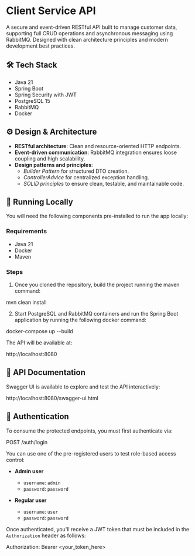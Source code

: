 # Client Service API

A secure and event-driven RESTful API built to manage customer data, supporting full CRUD operations and asynchronous messaging using RabbitMQ. Designed with clean architecture principles and modern development best practices.

## 🛠️ Tech Stack

- Java 21
- Spring Boot
- Spring Security with JWT
- PostgreSQL 15
- RabbitMQ
- Docker

## ⚙️ Design & Architecture

- **RESTful architecture**: Clean and resource-oriented HTTP endpoints.
- **Event-driven communication**: RabbitMQ integration ensures loose coupling and high scalability.
- **Design patterns and principles**:
    - *Builder Pattern* for structured DTO creation.
    - *ControllerAdvice* for centralized exception handling.
    - *SOLID principles* to ensure clean, testable, and maintainable code.

## 🚀 Running Locally

You will need the following components pre-installed to run the app locally:

### Requirements

- Java 21
- Docker
- Maven

### Steps

1. Once you cloned the repository, build the project running the maven command:

mvn clean install

2. Start PostgreSQL and RabbitMQ containers and run the Spring Boot application by running the following docker command:

docker-compose up --build

The API will be available at:

http://localhost:8080

## 📘 API Documentation

Swagger UI is available to explore and test the API interactively:

http://localhost:8080/swagger-ui.html


## 🔐 Authentication

To consume the protected endpoints, you must first authenticate via:

POST /auth/login

You can use one of the pre-registered users to test role-based access control:

- **Admin user**
    - `username`: `admin`
    - `password`: `password`

- **Regular user**
    - `username`: `user`
    - `password`: `password`

Once authenticated, you'll receive a JWT token that must be included in the `Authorization` header as follows:

Authorization: Bearer <your_token_here>

